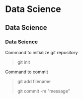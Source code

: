# Data Science
## Data Science
### Data Science

Command to initialize git repository
  > git init

Command to commit
  > git add filename
  >
  > git commit -m "message"
